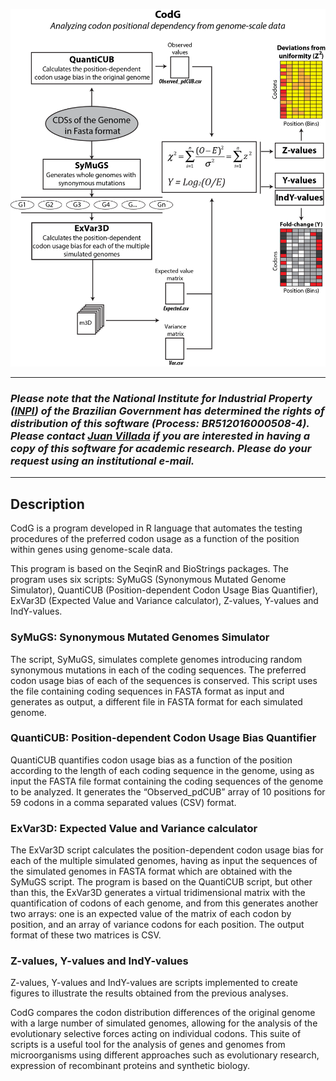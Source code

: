 

![CodG Schema](/Images/CodG.png)

____
### _Please note that the National Institute for Industrial Property ([INPI](http://www.inpi.gov.br/)) of the Brazilian Government has determined the rights of distribution of this software (Process: BR512016000508-4). Please contact [Juan Villada](mailto:juan.arteaga@ufv.br) if you are interested in having a copy of this software for academic research. Please do your request using an institutional e-mail._
____

## Description
CodG is a program developed in R language that automates the testing procedures of the preferred codon usage as a function of the position within genes using genome-scale data. 

This program is based on the SeqinR and BioStrings packages. The program uses six scripts: SyMuGS (Synonymous Mutated Genome Simulator), QuantiCUB (Position-dependent Codon Usage Bias Quantifier), ExVar3D (Expected Value and Variance calculator), Z-values, Y-values and IndY-values.

### SyMuGS: Synonymous Mutated Genomes Simulator
The script, SyMuGS, simulates complete genomes introducing random synonymous mutations in each of the coding sequences. The preferred codon usage bias of each of the sequences is conserved. This script uses the file containing coding sequences in FASTA format as input and generates as output, a different file in FASTA format for each simulated genome.

### QuantiCUB: Position-dependent Codon Usage Bias Quantifier
QuantiCUB quantifies codon usage bias as a function of the position according to the length of each coding sequence in the genome, using as input the FASTA file format containing the coding sequences of the genome to be analyzed. It generates the “Observed_pdCUB” array of 10 positions for 59 codons in a comma separated values (CSV) format.

### ExVar3D: Expected Value and Variance calculator
The ExVar3D script calculates the position-dependent codon usage bias for each of the multiple simulated genomes, having as input the sequences of the simulated genomes in FASTA format which are obtained with the SyMuGS script. The program is based on the QuantiCUB script, but other than this, the ExVar3D generates a virtual tridimensional matrix with the quantification of codons of each genome, and from this generates another two arrays: one is an expected value of the matrix of each codon by position, and an array of variance codons for each position. The output format of these two matrices is CSV.

### Z-values, Y-values and IndY-values
Z-values, Y-values and IndY-values are scripts implemented to create figures to illustrate the results obtained from the  previous analyses.

CodG compares the codon distribution differences of the original genome with a large number of simulated genomes, allowing for the analysis of the evolutionary selective forces acting on individual codons. This suite of scripts is a useful tool for the analysis of genes and genomes from microorganisms using different approaches such as evolutionary research, expression of recombinant proteins and synthetic biology.
